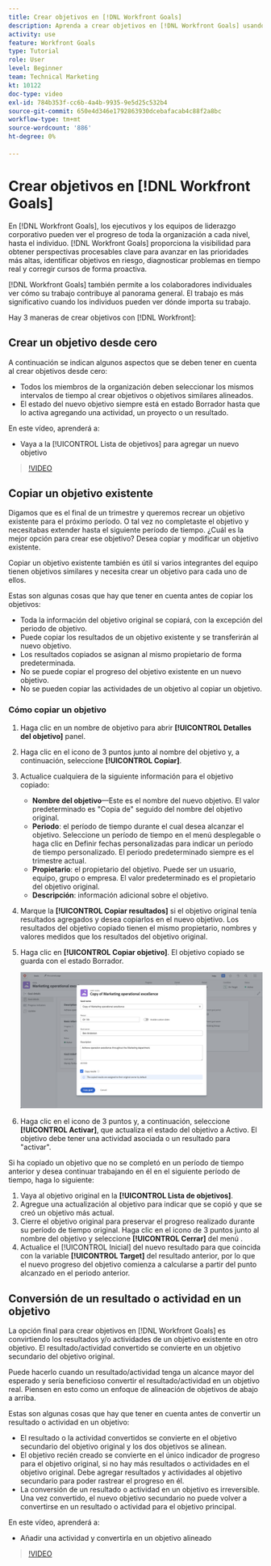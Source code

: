 ```yaml
---
title: Crear objetivos en [!DNL Workfront Goals]
description: Aprenda a crear objetivos en [!DNL Workfront Goals] usando tres opciones diferentes.
activity: use
feature: Workfront Goals
type: Tutorial
role: User
level: Beginner
team: Technical Marketing
kt: 10122
doc-type: video
exl-id: 784b353f-cc6b-4a4b-9935-9e5d25c532b4
source-git-commit: 650e4d346e1792863930dcebafacab4c88f2a8bc
workflow-type: tm+mt
source-wordcount: '886'
ht-degree: 0%

---
```


# Crear objetivos en [!DNL Workfront Goals]

En [!DNL Workfront Goals], los ejecutivos y los equipos de liderazgo corporativo pueden ver el progreso de toda la organización a cada nivel, hasta el individuo. [!DNL Workfront Goals] proporciona la visibilidad para obtener perspectivas procesables clave para avanzar en las prioridades más altas, identificar objetivos en riesgo, diagnosticar problemas en tiempo real y corregir cursos de forma proactiva.

[!DNL Workfront Goals] también permite a los colaboradores individuales ver cómo su trabajo contribuye al panorama general. El trabajo es más significativo cuando los individuos pueden ver dónde importa su trabajo.

Hay 3 maneras de crear objetivos con [!DNL Workfront]:

## Crear un objetivo desde cero

A continuación se indican algunos aspectos que se deben tener en cuenta al crear objetivos desde cero:

* Todos los miembros de la organización deben seleccionar los mismos intervalos de tiempo al crear objetivos o objetivos similares alineados.
* El estado del nuevo objetivo siempre está en estado Borrador hasta que lo activa agregando una actividad, un proyecto o un resultado.

En este vídeo, aprenderá a:

* Vaya a la [!UICONTROL Lista de objetivos] para agregar un nuevo objetivo

>[!VIDEO](https://video.tv.adobe.com/v/335191/?quality=12&learn=on)

## Copiar un objetivo existente

Digamos que es el final de un trimestre y queremos recrear un objetivo existente para el próximo período. O tal vez no completaste el objetivo y necesitabas extender hasta el siguiente período de tiempo. ¿Cuál es la mejor opción para crear ese objetivo? Desea copiar y modificar un objetivo existente.

Copiar un objetivo existente también es útil si varios integrantes del equipo tienen objetivos similares y necesita crear un objetivo para cada uno de ellos.

Estas son algunas cosas que hay que tener en cuenta antes de copiar los objetivos:

* Toda la información del objetivo original se copiará, con la excepción del periodo de objetivo.
* Puede copiar los resultados de un objetivo existente y se transferirán al nuevo objetivo.
* Los resultados copiados se asignan al mismo propietario de forma predeterminada.
* No se puede copiar el progreso del objetivo existente en un nuevo objetivo.
* No se pueden copiar las actividades de un objetivo al copiar un objetivo.

### Cómo copiar un objetivo

1. Haga clic en un nombre de objetivo para abrir **[!UICONTROL Detalles del objetivo]** panel.
1. Haga clic en el icono de 3 puntos junto al nombre del objetivo y, a continuación, seleccione **[!UICONTROL Copiar]**.
1. Actualice cualquiera de la siguiente información para el objetivo copiado:
   * **Nombre del objetivo**—Este es el nombre del nuevo objetivo. El valor predeterminado es &quot;Copia de&quot; seguido del nombre del objetivo original.
   * **Periodo**: el período de tiempo durante el cual desea alcanzar el objetivo. Seleccione un período de tiempo en el menú desplegable o haga clic en Definir fechas personalizadas para indicar un período de tiempo personalizado. El periodo predeterminado siempre es el trimestre actual.
   * **Propietario**: el propietario del objetivo. Puede ser un usuario, equipo, grupo o empresa. El valor predeterminado es el propietario del objetivo original.
   * **Descripción**: información adicional sobre el objetivo.

1. Marque la **[!UICONTROL Copiar resultados]** si el objetivo original tenía resultados agregados y desea copiarlos en el nuevo objetivo. Los resultados del objetivo copiado tienen el mismo propietario, nombres y valores medidos que los resultados del objetivo original.

1. Haga clic en **[!UICONTROL Copiar objetivo]**. El objetivo copiado se guarda con el estado Borrador.

   ![Una imagen del [!UICONTROL Detalles del objetivo] panel en [!DNL Workfront Goals] con la variable [!UICONTROL Copiar] option](assets/03-workfront-goals-copy-a-goal.png)

1. Haga clic en el icono de 3 puntos y, a continuación, seleccione  **[!UICONTROL Activar]**, que actualiza el estado del objetivo a Activo. El objetivo debe tener una actividad asociada o un resultado para &quot;activar&quot;.

Si ha copiado un objetivo que no se completó en un período de tiempo anterior y desea continuar trabajando en él en el siguiente período de tiempo, haga lo siguiente:

1. Vaya al objetivo original en la **[!UICONTROL Lista de objetivos]**.
1. Agregue una actualización al objetivo para indicar que se copió y que se creó un objetivo más actual.
1. Cierre el objetivo original para preservar el progreso realizado durante su período de tiempo original. Haga clic en el icono de 3 puntos junto al nombre del objetivo y seleccione **[!UICONTROL Cerrar]** del menú .
1. Actualice el [!UICONTROL Inicial] del nuevo resultado para que coincida con la variable **[!UICONTROL Target]** del resultado anterior, por lo que el nuevo progreso del objetivo comienza a calcularse a partir del punto alcanzado en el periodo anterior.

## Conversión de un resultado o actividad en un objetivo

La opción final para crear objetivos en [!DNL Workfront Goals] es convirtiendo los resultados y/o actividades de un objetivo existente en otro objetivo. El resultado/actividad convertido se convierte en un objetivo secundario del objetivo original.

Puede hacerlo cuando un resultado/actividad tenga un alcance mayor del esperado y sería beneficioso convertir el resultado/actividad en un objetivo real. Piensen en esto como un enfoque de alineación de objetivos de abajo a arriba.

Estas son algunas cosas que hay que tener en cuenta antes de convertir un resultado o actividad en un objetivo:

* El resultado o la actividad convertidos se convierte en el objetivo secundario del objetivo original y los dos objetivos se alinean.
* El objetivo recién creado se convierte en el único indicador de progreso para el objetivo original, si no hay más resultados o actividades en el objetivo original. Debe agregar resultados y actividades al objetivo secundario para poder rastrear el progreso en él.
* La conversión de un resultado o actividad en un objetivo es irreversible. Una vez convertido, el nuevo objetivo secundario no puede volver a convertirse en un resultado o actividad para el objetivo principal.

En este vídeo, aprenderá a:

* Añadir una actividad y convertirla en un objetivo alineado

>[!VIDEO](https://video.tv.adobe.com/v/335192/?quality=12&learn=on)

